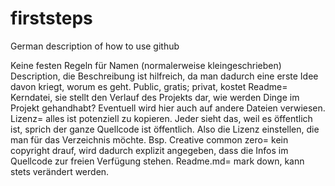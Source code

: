 # firststeps
German description of how to use github

Keine festen Regeln für Namen (normalerweise kleingeschrieben)
Description, die Beschreibung ist hilfreich, da man dadurch eine erste Idee davon kriegt, worum es geht.
Public, gratis; privat, kostet
Readme= Kerndatei, sie stellt den Verlauf des Projekts dar, wie werden Dinge im Projekt gehandhabt? Eventuell wird hier auch auf andere Dateien verwiesen.
Lizenz= alles ist potenziell zu kopieren. Jeder sieht das, weil es öffentlich ist, sprich der ganze Quellcode ist öffentlich. Also die Lizenz einstellen, die man für das Verzeichnis möchte. Bsp. Creative common zero= kein copyright drauf, wird dadurch explizit angegeben, dass die Infos im Quellcode zur freien Verfügung stehen.
Readme.md= mark down, kann stets verändert werden. 
